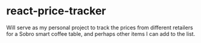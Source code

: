 # react-price-tracker
Will serve as my personal project to track the prices from different retailers for a Sobro smart coffee table, and perhaps other items I can add to the list.
